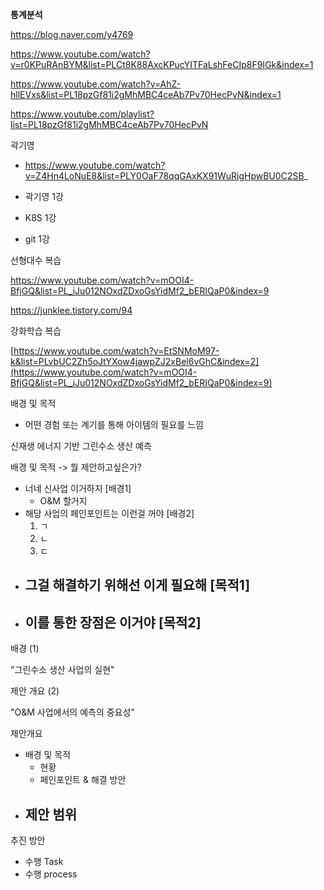 

**통계분석**

https://blog.naver.com/y4769

https://www.youtube.com/watch?v=r0KPuRAnBYM&list=PLCt8K88AxcKPucYITFaLshFeCIp8F9IGk&index=1

https://www.youtube.com/watch?v=AhZ-hllEVxs&list=PL18pzGf81i2gMhMBC4ceAb7Pv70HecPvN&index=1

https://www.youtube.com/playlist?list=PL18pzGf81i2gMhMBC4ceAb7Pv70HecPvN



곽기영

- https://www.youtube.com/watch?v=Z4Hn4LoNuE8&list=PLY0OaF78qqGAxKX91WuRigHpwBU0C2SB_



- 곽기영 1강
- K8S 1강
- git 1강





선형대수 복습

https://www.youtube.com/watch?v=mOOI4-BfjGQ&list=PL_iJu012NOxdZDxoGsYidMf2_bERIQaP0&index=9

https://junklee.tistory.com/94



강화학습 복습

[https://www.youtube.com/watch?v=EtSNMoM97-k&list=PLvbUC2Zh5oJtYXow4jawpZJ2xBel6vGhC&index=2](https://www.youtube.com/watch?v=mOOI4-BfjGQ&list=PL_iJu012NOxdZDxoGsYidMf2_bERIQaP0&index=9)







배경 및 목적

- 어떤 경험 또는 계기를 통해 아이템의 필요를 느낌



신재생 에너지 기반 그린수소 생산 예측



배경 및 목적 -> 뭘 제안하고싶은가?



- 너네 신사업 이거하지 [배경1]
  - O&M 할거지
- 해당 사업의 페인포인트는 이런걸 꺼야 [배경2]
  1. ㄱ
  2. ㄴ
  3. ㄷ
- 그걸 해결하기 위해선 이게 필요해 [목적1]
  - 
- 이를 통한 장점은 이거야 [목적2]
  - 

배경 (1)

"그린수소 생산 사업의 실현"



제안 개요 (2)

"O&M 사업에서의 예측의 중요성" 



제안개요

- 배경 및 목적
  - 현황
  - 페인포인트 & 해결 방안
- 제안 범위
  - 

추진 방안

- 수행 Task
- 수행 process





